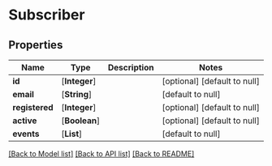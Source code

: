 # Subscriber
## Properties

Name | Type | Description | Notes
------------ | ------------- | ------------- | -------------
**id** | [**Integer**] |  | [optional] [default to null]
**email** | [**String**] |  | [default to null]
**registered** | [**Integer**] |  | [optional] [default to null]
**active** | [**Boolean**] |  | [optional] [default to null]
**events** | [**List**] |  | [default to null]

[[Back to Model list]](api/README.md#documentation-for-models) [[Back to API list]](api/README.md#documentation-for-api-endpoints) [[Back to README]](api/README.md)

